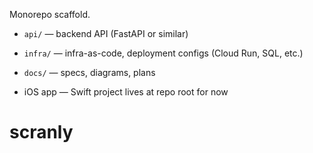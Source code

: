 
Monorepo scaffold.

- `api/`   — backend API (FastAPI or similar)

- `infra/` — infra-as-code, deployment configs (Cloud Run, SQL, etc.)

- `docs/`  — specs, diagrams, plans

- iOS app  — Swift project lives at repo root for now

# scranly
